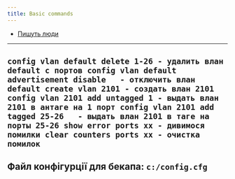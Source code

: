 ```yaml
---
title: Basic commands
---
```


* <a title="Пишуть люди" href="http://www.skleroznik.in.ua/2013/08/17/nastrojka-vlan-na-kommutatorax-d-link/" target="_blank" rel="noopener">Пишуть люди</a>

-----

`config vlan default delete 1-26 - удалить влан default с портов
config vlan default advertisement disable   - отключить влан default
create vlan 2101 - создать влан 2101
config vlan 2101 add untagged 1 - выдать влан 2101 в антаге на 1 порт
config vlan 2101 add tagged 25-26   - выдать влан 2101 в таге на порты 25-26
show error ports xx - дивимося помилки
clear counters ports xx - очистка помилок`
-----
**Файл конфігурції для бекапа:**
`c:/config.cfg`
-----